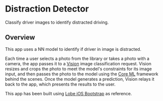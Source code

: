 #  Distraction Detector

Classify driver images to identify distracted driving.

## Overview
This app uses a NN model to identify if driver in image is distracted. 

Each time a user selects a photo from the library or takes a photo with a camera,
the app passes it to a [Vision][Vision] image classification request.
Vision resizes and crops the photo to meet the model's constraints for its image input,
and then passes the photo to the model using the [Core ML][Core ML] framework behind the scenes.
Once the model generates a prediction, Vision relays it back to the app, which presents the results to the user.

This app has been built using [Lobe iOS Bootstrap] as reference.

[Vision]: https://developer.apple.com/documentation/vision

[Core ML]: https://developer.apple.com/documentation/coreml


[Lobe iOS Bootstrap]: https://github.com/lobe/iOS-bootstrap

[VNClassifyImageRequest]: https://developer.apple.com/documentation/vision/vnclassifyimagerequest

